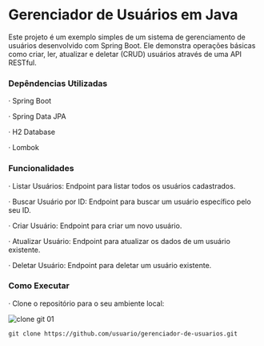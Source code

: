 # Gerenciador de Usuários em Java
   Este projeto é um exemplo simples de um sistema de gerenciamento de usuários desenvolvido com Spring Boot. Ele demonstra operações básicas como criar, ler, atualizar e deletar (CRUD) usuários através de uma API RESTful.

### Depêndencias Utilizadas
 
 · Spring Boot
 
 · Spring Data JPA
 
 · H2 Database

 · Lombok

### Funcionalidades

 · Listar Usuários: Endpoint para listar todos os usuários cadastrados.
 
 · Buscar Usuário por ID: Endpoint para buscar um usuário específico pelo seu ID.

 · Criar Usuário: Endpoint para criar um novo usuário.
 
 · Atualizar Usuário: Endpoint para atualizar os dados de um usuário existente.
 
 · Deletar Usuário: Endpoint para deletar um usuário existente.

### Como Executar
 · Clone o repositório para o seu ambiente local:

   ![clone git 01](https://github.com/Droped-Rafa/Gerenciador-de-usuarios/assets/160555727/60d9aa11-0b76-4204-a479-df049c0bcc01)
  
    git clone https://github.com/usuario/gerenciador-de-usuarios.git
